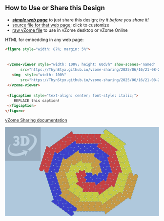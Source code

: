 
## How to Use or Share this Design

 - [***simple web page***](<https://ThynStyx.github.io/vzome-sharing/2025/06/16/21-08-25-Golden-Spiral-Pentagonal-Tiling-with-panels/>) to just share this design; *try it before you share it!*
 - [source file for that web page](<https://github.com/ThynStyx/vzome-sharing/edit/main/2025/06/16/21-08-25-Golden-Spiral-Pentagonal-Tiling-with-panels/index.md>); click to customize
 - [raw vZome file](<https://raw.githubusercontent.com/ThynStyx/vzome-sharing/main/2025/06/16/21-08-25-Golden-Spiral-Pentagonal-Tiling-with-panels/Golden-Spiral-Pentagonal-Tiling-with-panels.vZome>) to use in vZome desktop or vZome Online
 
 HTML for embedding in any web page:
 ```html
<figure style="width: 87%; margin: 5%">
  
  
  <vzome-viewer style="width: 100%; height: 60dvh" show-scenes='named'
        src="https://ThynStyx.github.io/vzome-sharing/2025/06/16/21-08-25-Golden-Spiral-Pentagonal-Tiling-with-panels/Golden-Spiral-Pentagonal-Tiling-with-panels.vZome" >
    <img  style="width: 100%"
        src="https://ThynStyx.github.io/vzome-sharing/2025/06/16/21-08-25-Golden-Spiral-Pentagonal-Tiling-with-panels/Golden-Spiral-Pentagonal-Tiling-with-panels.png" >
  </vzome-viewer>

  <figcaption style="text-align: center; font-style: italic;">
     REPLACE this caption!
  </figcaption>
</figure>

 ```

[vZome Sharing documentation](https://vzome.github.io/vzome/sharing.html#how-it-works)

![Image](<Golden-Spiral-Pentagonal-Tiling-with-panels.png>)

